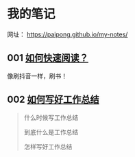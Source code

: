 # 我的笔记

网址： https://paipong.github.io/my-notes/

## 001 [如何快速阅读？](/fastreading/)

像刷抖音一样，刷书！

## 002 [如何写好工作总结](/Howtowriteworksummary/)
> 什么时候写工作总结
>
> 到底什么是工作总结
>
> 怎样写好工作总结
